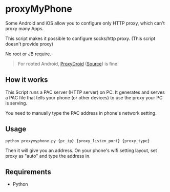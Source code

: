 # proxyMyPhone
Some Android and iOS allow you to configure only HTTP proxy, which can't proxy many Apps. 

This script makes it possible to configure socks/http proxy. (This script doesn't provide proxy)

No root or JB require.

> For rooted Android,  [ProxyDroid](https://play.google.com/store/apps/details?id=org.proxydroid) ([Source](https://github.com/madeye/proxydroid)) is fine.

## How it works
This Script runs a PAC server (HTTP server) on PC. It generates and serves a PAC file that tells your phone (or other devices) to use the proxy your PC is serving. 

You need to manually type the PAC address in phone's network setting. 

## Usage
    python proxymyphone.py {pc_ip} {proxy_listen_port} {proxy_type}

Then it will give you an address. On your phone's wifi setting layout, set proxy as "auto" and type the address in.

## Requirements
- Python
